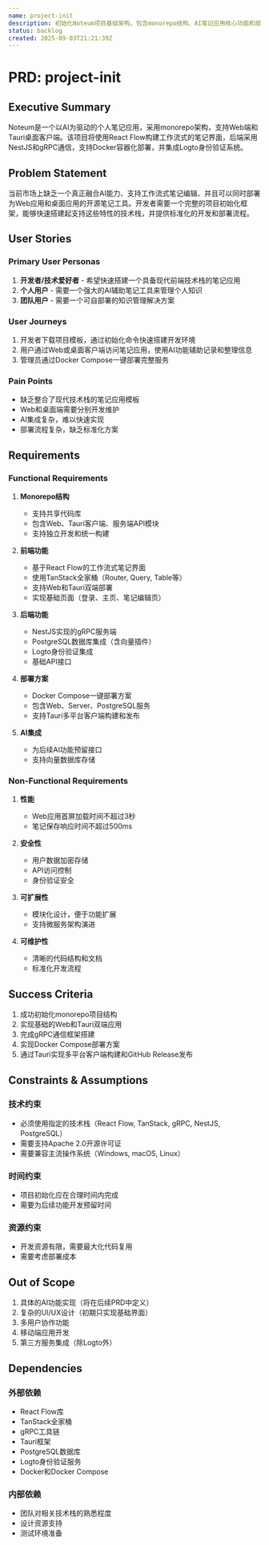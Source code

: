 ```yaml
---
name: project-init
description: 初始化Noteum项目基础架构，包含monorepo结构、AI笔记应用核心功能和部署方案
status: backlog
created: 2025-09-03T21:21:39Z
---
```


# PRD: project-init

## Executive Summary

Noteum是一个以AI为驱动的个人笔记应用，采用monorepo架构，支持Web端和Tauri桌面客户端。该项目将使用React Flow构建工作流式的笔记界面，后端采用NestJS和gRPC通信，支持Docker容器化部署，并集成Logto身份验证系统。

## Problem Statement

当前市场上缺乏一个真正融合AI能力、支持工作流式笔记编辑、并且可以同时部署为Web应用和桌面应用的开源笔记工具。开发者需要一个完整的项目初始化框架，能够快速搭建起支持这些特性的技术栈，并提供标准化的开发和部署流程。

## User Stories

### Primary User Personas

1. **开发者/技术爱好者** - 希望快速搭建一个具备现代前端技术栈的笔记应用
2. **个人用户** - 需要一个强大的AI辅助笔记工具来管理个人知识
3. **团队用户** - 需要一个可自部署的知识管理解决方案

### User Journeys

1. 开发者下载项目模板，通过初始化命令快速搭建开发环境
2. 用户通过Web或桌面客户端访问笔记应用，使用AI功能辅助记录和整理信息
3. 管理员通过Docker Compose一键部署完整服务

### Pain Points

- 缺乏整合了现代技术栈的笔记应用模板
- Web和桌面端需要分别开发维护
- AI集成复杂，难以快速实现
- 部署流程复杂，缺乏标准化方案

## Requirements

### Functional Requirements

1. **Monorepo结构**
   - 支持共享代码库
   - 包含Web、Tauri客户端、服务端API模块
   - 支持独立开发和统一构建

2. **前端功能**
   - 基于React Flow的工作流式笔记界面
   - 使用TanStack全家桶（Router, Query, Table等）
   - 支持Web和Tauri双端部署
   - 实现基础页面（登录、主页、笔记编辑页）

3. **后端功能**
   - NestJS实现的gRPC服务端
   - PostgreSQL数据库集成（含向量插件）
   - Logto身份验证集成
   - 基础API接口

4. **部署方案**
   - Docker Compose一键部署方案
   - 包含Web、Server、PostgreSQL服务
   - 支持Tauri多平台客户端构建和发布

5. **AI集成**
   - 为后续AI功能预留接口
   - 支持向量数据库存储

### Non-Functional Requirements

1. **性能**
   - Web应用首屏加载时间不超过3秒
   - 笔记保存响应时间不超过500ms

2. **安全性**
   - 用户数据加密存储
   - API访问控制
   - 身份验证安全

3. **可扩展性**
   - 模块化设计，便于功能扩展
   - 支持微服务架构演进

4. **可维护性**
   - 清晰的代码结构和文档
   - 标准化开发流程

## Success Criteria

1. 成功初始化monorepo项目结构
2. 实现基础的Web和Tauri双端应用
3. 完成gRPC通信框架搭建
4. 实现Docker Compose部署方案
5. 通过Tauri实现多平台客户端构建和GitHub Release发布

## Constraints & Assumptions

### 技术约束

- 必须使用指定的技术栈（React Flow, TanStack, gRPC, NestJS, PostgreSQL）
- 需要支持Apache 2.0开源许可证
- 需要兼容主流操作系统（Windows, macOS, Linux）

### 时间约束

- 项目初始化应在合理时间内完成
- 需要为后续功能开发预留时间

### 资源约束

- 开发资源有限，需要最大化代码复用
- 需要考虑部署成本

## Out of Scope

1. 具体的AI功能实现（将在后续PRD中定义）
2. 复杂的UI/UX设计（初期只实现基础界面）
3. 多用户协作功能
4. 移动端应用开发
5. 第三方服务集成（除Logto外）

## Dependencies

### 外部依赖

- React Flow库
- TanStack全家桶
- gRPC工具链
- Tauri框架
- PostgreSQL数据库
- Logto身份验证服务
- Docker和Docker Compose

### 内部依赖

- 团队对相关技术栈的熟悉程度
- 设计资源支持
- 测试环境准备
